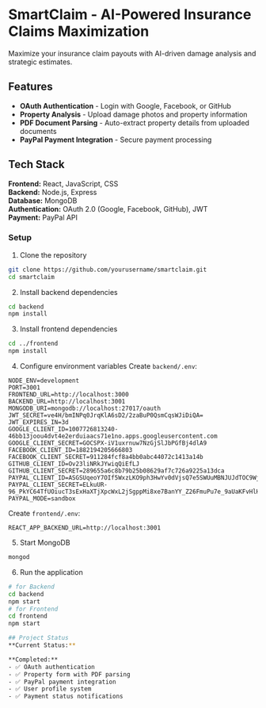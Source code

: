 # SmartClaim - AI-Powered Insurance Claims Maximization
Maximize your insurance claim payouts with AI-driven damage analysis and strategic estimates.

## Features
- **OAuth Authentication** - Login with Google, Facebook, or GitHub
- **Property Analysis** - Upload damage photos and property information
- **PDF Document Parsing** - Auto-extract property details from uploaded documents
- **PayPal Payment Integration** - Secure payment processing

## Tech Stack
**Frontend:** React, JavaScript, CSS  
**Backend:** Node.js, Express  
**Database:** MongoDB  
**Authentication:** OAuth 2.0 (Google, Facebook, GitHub), JWT  
**Payment:** PayPal API  

### Setup

1. Clone the repository
```bash
git clone https://github.com/yourusername/smartclaim.git
cd smartclaim
```

2. Install backend dependencies
```bash
cd backend
npm install
```

3. Install frontend dependencies
```bash
cd ../frontend
npm install
```

4. Configure environment variables
Create `backend/.env`:
```env
NODE_ENV=development
PORT=3001
FRONTEND_URL=http://localhost:3000
BACKEND_URL=http://localhost:3001
MONGODB_URI=mongodb://localhost:27017/oauth
JWT_SECRET=ve4H/bmINPq0JrqKlA6sD2/2zaBuP0QsmCqsWJiDiQA=
JWT_EXPIRES_IN=3d
GOOGLE_CLIENT_ID=1007726813240-46bb13joou4dvt4e2erduiaacs71e1no.apps.googleusercontent.com
GOOGLE_CLIENT_SECRET=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
FACEBOOK_CLIENT_ID=1882194205666803
FACEBOOK_CLIENT_SECRET=911284fcf8a4bb0abc44072c1413a14b
GITHUB_CLIENT_ID=Ov23liNRkJYwiqQiEfLJ
GITHUB_CLIENT_SECRET=289655a6c8b79b25b08629af7c726a9225a13dca
PAYPAL_CLIENT_ID=ASGSUqeoY7OIf5WxzLKO9ph3HwYv0dVjsQ7e5SWUuMBNJUJdTOC9WjIcjP4oE3lAvaQEXCNpUfyYm8Q0 
PAYPAL_CLIENT_SECRET=ELkuUR-96_PkYC64TfUOiucT3sExHaXTjXpcWxL2jSgppMi8xe7BanYY_Z26FmuPu7e_9aUaKFvHlHeQ 
PAYPAL_MODE=sandbox 
```

Create `frontend/.env`:
```env
REACT_APP_BACKEND_URL=http://localhost:3001
```

5. Start MongoDB
```bash
mongod
```

6. Run the application
```bash
# for Backend
cd backend
npm start
# for Frontend
cd frontend
npm start

## Project Status
**Current Status:**

**Completed:**
- ✅ OAuth authentication
- ✅ Property form with PDF parsing
- ✅ PayPal payment integration
- ✅ User profile system
- ✅ Payment status notifications
